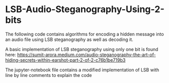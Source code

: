 # LSB-Audio-Steganography-Using-2-bits
The following code contains algorithms for encoding a hidden message into an audio file using LSB steganography as well as decoding it.

A basic implementation of LSB steganography using only one bit is found here: https://sumit-arora.medium.com/audio-steganography-the-art-of-hiding-secrets-within-earshot-part-2-of-2-c76b1be719b3

The jupyter-notebook file contains a modified implementation of LSB with line by line comments to explain the code

